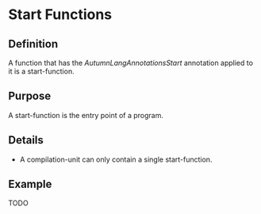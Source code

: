 # Start Functions 

## Definition

A function that has the $AutumnLangAnnotationsStart$ annotation applied to it is a start-function.

## Purpose 

A start-function is the entry point of a program. 

## Details

+ A compilation-unit can only contain a single start-function. 

## Example

TODO